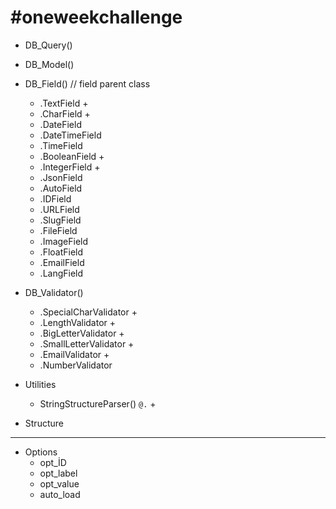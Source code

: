 
# #oneweekchallenge


* DB_Query()
* DB_Model()
* DB_Field() // field parent class
  * .TextField +
  * .CharField +
  * .DateField 
  * .DateTimeField 
  * .TimeField
  * .BooleanField +
  * .IntegerField +
  * .JsonField
  * .AutoField
  * .IDField
  * .URLField
  * .SlugField
  * .FileField
  * .ImageField
  * .FloatField
  * .EmailField
  * .LangField

* DB_Validator() 
  * .SpecialCharValidator +
  * .LengthValidator +
  * .BigLetterValidator +
  * .SmallLetterValidator +
  * .EmailValidator +
  * .NumberValidator

* Utilities
  * StringStructureParser() <code><a>@<c>.<e></code> +


* Structure
-----
* Options
  * opt_İD
  * opt_label
  * opt_value
  * auto_load




